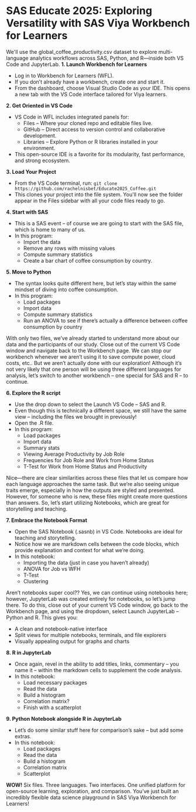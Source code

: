 # SAS Educate 2025: Exploring Versatility with SAS Viya Workbench for Learners

We'll use the global_coffee_productivity.csv dataset to explore multi-language analytics workflows across SAS, Python, and R—inside both VS Code and JupyterLab.
**1. Launch Workbench for Learners**
* Log in to Workbench for Learners (WFL).
*	If you don’t already have a workbench, create one and start it.
*	From the dashboard, choose Visual Studio Code as your IDE. This opens a new tab with the VS Code interface tailored for Viya learners.

**2.	Get Oriented in VS Code**
*	VS Code in WFL includes integrated panels for:
    * Files – Where your cloned repo and editable files live.
    * GitHub – Direct access to version control and collaborative development.
    * Libraries – Explore Python or R libraries installed in your environment.
*	This open-source IDE is a favorite for its modularity, fast performance, and strong ecosystem.

**3.	Load Your Project**
*	From the VS Code terminal, run: `git clone https://github.com/rachelnisbet/Educate2025_Coffee.git`
*	This clones your project into the file system. You'll now see the folder appear in the Files sidebar with all your code files ready to go.

**4.	Start with SAS**
*	This is a SAS event – of course we are going to start with the SAS file, which is home to many of us.
*	In this program:
    * Import the data
    * Remove any rows with missing values
    * Compute summary statistics
    * Create a bar chart of coffee consumption by country.

**5.	Move to Python**
*	The syntax looks quite different here, but let’s stay within the same mindset of diving into coffee consumption. 
*	In this program:
    * Load packages
    * Import data
    * Compute summary statistics
    * Run an ANOVA to see if there’s actually a difference between coffee consumption by country
 	
With only two files, we’ve already started to understand more about our data and the participants of our study. Close out of the current VS Code window and navigate back to the Workbench page. We can stop our workbench whenever we aren’t using it to save compute power, cloud costs, etc..
But we aren’t actually done with our exploration!
Although it’s not very likely that one person will be using three different languages for analysis, let’s switch to another workbench – one special for SAS and R – to continue.

**6.	Explore the R script**
*	Use the drop down to select the Launch VS Code – SAS and R.
*	Even though this is technically a different space, we still have the same view – including the files we brought in previously!
*	Open the .R file.
*	In this program:
    * Load packages
    * Import data
    * Summary stats
    * Viewing Average Productivity by Job Role
    * Frequencies for Job Role and Work from Home Status
    * T-Test for Work from Home Status and Productivity

Nice—there are clear similarities across these files that let us compare how each language approaches the same task. But we’re also seeing unique traits emerge, especially in how the outputs are styled and presented. 
However, for someone who is new, these files might create more questions than answers. So, let’s start utilizing Notebooks, which are great for storytelling and teaching.

**7.	Embrace the Notebook Format**
*	Open the SAS Notebook (.sasnb) in VS Code. Notebooks are ideal for teaching and storytelling.
*	Notice how we are markdown cells between the code blocks, which provide explanation and context for what we’re doing.
*	In this notebook:
    * Importing the data (just in case you haven’t already)
    * ANOVA for Job vs WFH
    * T-Test
    * Clustering

Aren’t notebooks super cool?? Yes, we can continue using notebooks here; however, JupyterLab was created entirely for notebooks, so let’s jump there.
To do this, close out of your current VS Code window, go back to the Workbench page, and using the dropdown, select Launch JupyterLab – Python and R. This gives you:
*	A clean and notebook-native interface
*	Split views for multiple notebooks, terminals, and file explorers
*	Visually appealing output for graphs and charts

**8.	R in JupyterLab**
*	Once again, revel in the ability to add titles, links, commentary – you name it – within the markdown cells to supplement the code analysis.
*	In this notebook:
    *	Load necessary packages
    *	Read the data
    *	Build a histogram
    *	Correlation matrix?
    *	Finish with a scatterplot
 	
**9.	Python Notebook alongside R in JupyterLab** 
*	Let’s do some similar stuff here for comparison’s sake – but add some extras.
*	In this notebook:
    * Load packages
    * Read the data
    * Build a histogram
    * Correlation matrix
    * Scatterplot

**WOW!** Six files. Three languages. Two interfaces. One unified platform for open-source learning, exploration, and comparison. You’ve just built an incredibly flexible data science playground in SAS Viya Workbench for Learners!
